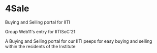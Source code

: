 # 4Sale
Buying and Selling portal for IITI

Group Web11's entry for IITISoC'21

A Buying and Selling portal for our IITI peeps for easy buying and selling within the residents of the Institute
